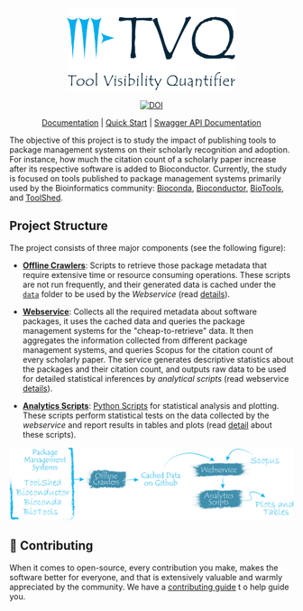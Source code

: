 <p align="center">
  <a href="https://genometric.github.io/TVQ/docs/">
    <img src="https://raw.githubusercontent.com/Genometric/TVQ/docs/static/img/logo_w_txt.png?raw=true" alt="TVQ" width="300" />
  </a>
</p>


<p align="center">
  <a href="https://doi.org/10.5281/zenodo.4276272"><img src="https://zenodo.org/badge/DOI/10.5281/zenodo.4276272.svg" alt="DOI"></a>
</p>

<p align="center">
  <a href="https://genometric.github.io/TVQ/docs/tvq/intro">Documentation</a> |
  <a href="https://genometric.github.io/TVQ/docs">Quick Start</a> |
  <a href="https://genometric.github.io/TVQ/api/">Swagger API Documentation</a>
</p>


The objective of this project is to study the impact of publishing tools 
to package management systems on their scholarly recognition and adoption. 
For instance, how much the citation count of a scholarly paper increase after its 
respective software is added to Bioconductor. Currently, the study is 
focused on tools published to package management systems primarily used 
by the Bioinformatics community: 
[Bioconda](https://bioconda.github.io), 
[Bioconductor](https://www.bioconductor.org), 
[BioTools](https://github.com/bio-tools), and 
[ToolShed](https://toolshed.g2.bx.psu.edu). 

## Project Structure

The project consists of three major components (see the following figure):

- [**Offline Crawlers**](https://genometric.github.io/TVQ/docs/offline_crawlers/about): 
Scripts to retrieve those package metadata that require 
extensive time or resource consuming operations. These scripts are not run frequently, 
and their generated data is cached under the 
[`data`](https://github.com/Genometric/TVQ/tree/master/data) 
folder to be used by the _Webservice_ 
(read [details]((https://genometric.github.io/TVQ/docs/offline_crawlers/about))).

- [**Webservice**](https://genometric.github.io/TVQ/docs/webservice/about):
Collects all the required metadata about software packages, it uses the cached 
data and queries the package management systems for the "cheap-to-retrieve" data.
It then aggregates the information collected from different package management systems,
and queries Scopus for the citation count of every scholarly paper. The service
generates descriptive statistics about the packages and their citation count, and
outputs raw data to be used for detailed statistical inferences by _analytical scripts_ 
(read webservice [details](https://genometric.github.io/TVQ/docs/webservice/about)).  

- [**Analytics Scripts**](): 
[Python Scripts](https://github.com/Genometric/TVQ/tree/master/analytics) 
for statistical analysis and plotting. These scripts perform statistical tests 
on the data collected by the _webservice_ and report results in tables and plots
(read [detail](https://genometric.github.io/TVQ/docs/analytics/about) about 
these scripts).

<p align="center">
  <a href="https://genometric.github.io/TVQ/docs/">
    <img src="https://raw.githubusercontent.com/Genometric/TVQ/docs/static/img/overview.svg?raw=true" alt="TVQ" />
  </a>
</p>


## 💖 Contributing

When it comes to open-source, every contribution you 
make, makes the software better for everyone, and 
that is extensively valuable and warmly appreciated 
by the community. We have a 
[contributing guide](https://github.com/genometric/tvq/blob/master/CONTRIBUTING.md) t
o help guide you.

